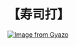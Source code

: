# 【寿司打】 #

[![Image from Gyazo](https://i.gyazo.com/cbb1bdb29bb7221784c7e6fb654fc8b3.jpg)](https://gyazo.com/cbb1bdb29bb7221784c7e6fb654fc8b3)
